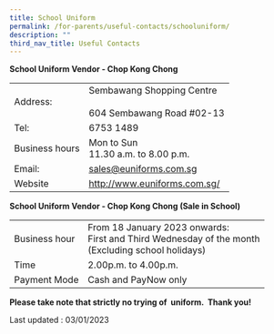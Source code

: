 ```yaml
---
title: School Uniform
permalink: /for-parents/useful-contacts/schooluniform/
description: ""
third_nav_title: Useful Contacts
---
```

**School Uniform Vendor - Chop Kong Chong**

|   |  |
|---|---|
| Address: | Sembawang Shopping Centre<br><br>604 Sembawang Road #02-13 |
| Tel:  | 6753 1489 |
| Business hours | Mon to Sun<br>11.30 a.m. to 8.00 p.m. |
| Email: | sales@euniforms.com.sg |
| Website | http://www.euniforms.com.sg/ |

**School Uniform Vendor - Chop Kong Chong
(Sale in School)**

|   |  |
|---|---|
| Business hour | From 18 January 2023 onwards:<br>First and Third Wednesday of the month<br>(Excluding school holidays) |
| Time | 2.00p.m. to 4.00p.m. |
| Payment Mode | Cash and PayNow only |
<!--
**Sembawang Primary School**

**Sale of School Uniform in school 2021**
<img src="/images/uniform.png" 
     style="width:70%"> -->
**Please take note that strictly no trying of  uniform.  Thank you!**

Last updated : 03/01/2023